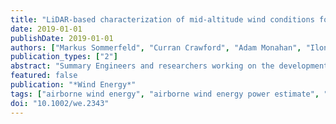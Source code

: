 ```yaml
---
title: "LiDAR-based characterization of mid-altitude wind conditions for airborne wind energy systems"
date: 2019-01-01
publishDate: 2019-01-01
authors: ["Markus Sommerfeld", "Curran Crawford", "Adam Monahan", "Ilona Bastigkeit"]
publication_types: ["2"]
abstract: "Summary Engineers and researchers working on the development of airborne wind energy systems (AWES) still rely on oversimplified wind speed approximations and coarsely sampled reanalysis data because of a lack of high-resolution wind data at altitudes above 200 m. Ten-minute average wind speed LiDAR measurements up to an altitude of 1100 m and data from nearby weather stations were investigated with regard to wind energy generation and impact on LiDAR measurements. Data were gathered by a long-range pulsed Doppler LiDAR device installed on flat terrain. Because of the low overall carrier-to-noise ratio, a custom-filtering technique was applied. Our analyses show that diurnal variation and atmospheric stability significantly affect wind conditions aloft which cause a wide range of wind speeds and a multimodal probability distribution that cannot be represented by a simple Weibull distribution fit. A better representation of the actual wind conditions can be achieved by fitting Weibull distributions separately to stable and unstable conditions. Splitting and clustering the data by simulated surface heat flux reveals substate stratification responsible for the multimodality. We classify different wind conditions based on these substates, which result in different wind energy potential. We assess optimal traction power and optimal operating altitudes statistically as well as for specific days based on a simplified AWES model. Using measured wind speed standard deviation, we estimate average turbulence intensity and show its variation with altitude and time. Selected short-term data sets illustrate temporal changes in wind conditions and atmospheric stratification with a high temporal and vertical resolution."
featured: false
publication: "*Wind Energy*"
tags: ["airborne wind energy", "airborne wind energy power estimate", "lower tropospheric wind characterization", "mid-altitude wind characterization", "mid-altitude wind speed probability distribution", "onshore LiDAR measurements"]
doi: "10.1002/we.2343"
---
```


